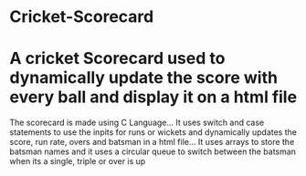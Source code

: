 # Cricket-Scorecard
# A cricket Scorecard used to dynamically update the score with every ball and display it on a html file

The scorecard is made using C Language... It uses switch and case statements to use the inpits for runs or wickets and dynamically updates the score, run rate, overs and batsman in a html file...
It uses arrays to store the batsman names and it uses a circular queue to switch between the batsman when its a single, triple or over is up
